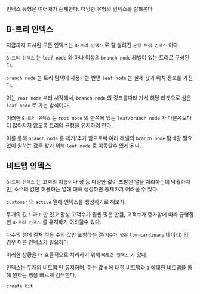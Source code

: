
인덱스 유형은 여러개가 존재한다. 다양한 유형의 인덱스를 살펴본다

## B-트리 인덱스

지금까지 표시된 모든 인덱스는 `B-트리 인덱스` 로 잘 알려진 `균형 트리 인덱스` 이다.

`B-트리 인덱스` 는 `leaf node` 와 하나 이상의 `branch node` 레벨이 있는 트리로 구성된다.

`branch node` 는 트리 탐색에 사용되는 반면 `leaf node` 는 실제 값과 위치 정보를 가진다.

이는 `root node` 부터 시작해서, `branch node` 의 링크를따라 가서 해당 타겟으로 삼은 `leaf node` 로 가는 방식이다.

이러한 `B-트리 인덱스` 는 `root node` 의 한쪽에 있는 `leaf/branch node` 가 다른쪽보다 더 많아지지 않도록 트리의 균형을 유지하려 한다.

이를 통해 `branch node` 를 제거/추가 함으로써 여러 레벨의 `branch node` 탐색할 필요 없이 원하는 값을 찾기 위해 `leaf node` 로 이동할수 있게 된다.

## 비트맵 인덱스

`B-트리 인덱스` 는 고객의 이름이나 성 등 다양한 값이 포함된 열을 처리하는데 탁월하지만, 소수의 값만 허용하는 열에 대해 생성하면 통제하기 어려울 수 있다.

`customer` 의 `active` 열에 인덱스를 생성하기로 해보자.

두개의 값 `1` 과 `0` 만 있고 활성 고객수가 훨씬 많은 만큼, 고객수가 증가함에 따라 균형잡힌 `B-트리 인덱스` 를 유지하기 어려울수 있다.

다수의 행에 걸쳐 적은 수의 값만 포함하는 열(`기수가 낮은` `low-cardinary` 데이터) 의 경우 다른 인덱스가 필요하다

이러한 상황을 더 효율적으로 처리하기 위해 `비트맵 인덱스` 가 있다.

인덱스는 두개의 비트맵 만 유지하며, 하는 값 `0` 에 대한 비트맵과 `1` 에대한 비트맵을 통해 원하는 행을 빠르게 검색한다,

```mysql
create bit
```
